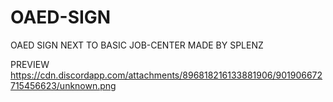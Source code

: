 # OAED-SIGN
OAED SIGN NEXT TO  BASIC JOB-CENTER MADE BY SPLENZ

PREVIEW
https://cdn.discordapp.com/attachments/896818216133881906/901906672715456623/unknown.png
